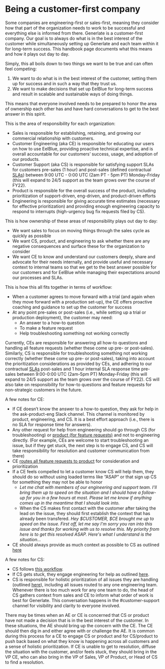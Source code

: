 # Being a customer-first company

Some companies are engineering-first or sales-first, meaning they consider how that part of the organization needs to work to be successful and everything else is informed from there. Generlate is a customer-first company. Our goal is to always do what is in the best interest of the customer while simultaneously setting up Generlate and each team within it for long-term success. This handbook page documents what this means and how it plays out day to day.

Simply, this all boils down to two things we want to be true and can often feel competing:

1. We want to do what is in the best interest of the customer, setting them up for success and in such a way that they trust us.
2. We want to make decisions that set up EelBlue for long-term success and result in scalable and sustainable ways of doing things.

This means that everyone involved needs to be prepared to honor the area of ownership each other has and have hard conversations to get to the best answer in this spirit.

This is the area of responsibility for each organization:

-   Sales is responsible for establishing, retaining, and growing our commercial relationship with customers.
-   Customer Engineering (aka CE) is responsible for educating our users on how to use EelBlue, providing proactive technical expertise, and is overall accountable for our customers’ success, usage, and adoption of our products.
-   Customer Support (aka CS) is responsible for satisfying support SLAs for customers pre-sales (1 hour) and post-sales (defined contractual [SLAs](../support/index.md#slas)) between 9:00 UTC - 0:00 UTC (2am PT - 5pm PT) Monday-Friday (this will expand to 24/5 support as the team grows over the course of FY22).
-   Product is responsible for the overall success of the product, including prioritization of support-driven, eng-driven, and product-driven efforts
-   Engineering is responsible for giving accurate time estimates (necessary for effective prioritization) and providing enough engineering capacity to respond to interrupts (high-urgency bug fix requests filed by CS).

This is how ownership of these areas of responsibility plays out day to day:

-   We want sales to focus on moving things through the sales cycle as quickly as possible
-   We want CS, product, and engineering to ask whether there are any negative consequences and surface these for the organization to consider
-   We want CE to know and understand our customers deeply, share and advocate for their needs internally, and provide useful and necessary context to internal teams so that we get to the best answer possible for our customers and for EelBlue while managing their expectations around our processes and SLAs.

This is how this all fits together in terms of workflow:

-   When a customer agrees to move forward with a trial (and again when they move forward with a production set-up), the CE offers proactive coaching and guidance to set up the customer for success
-   At any point pre-sales or post-sales (i.e., while setting up a trial or production deployment), the customer may need:
    -   An answer to a how-to question
    -   To make a feature request
    -   Help troubleshooting something not working correctly

Currently, CEs are responsible for answering all how-to questions and handling all feature requests (whether these come up pre- or post-sales). Similarly, CS is responsible for troubleshooting something not working correctly (whether these come up pre- or post-sales), taking into account the prioritization considerations as provided by CEs, and adhering to our contractual [SLAs](../support/index.md#slas) post-sales and 1 hour internal SLA response time pre-sales between 9:00-0:00 UTC (2am-5pm PT) Monday-Friday (this will expand to 24/5 support as the team grows over the course of FY22). CS will also take on responsibility for how-to questions and feature requests for non-strategic customers in the future.

A few notes for CE:

-   If CE doesn’t know the answer to a how-to question, they ask for help in the ask-product-eng Slack channel. This channel is monitored by product, engineering, and CS. It is a best effort approach (i.e., there is no SLA for response time for answers).
-   Any other request for help from engineering should go through CS (for troubleshooting) or [product (for feature requests)](../product/surfacing_product_feedback.md) and not to engineering directly. (For example, CEs are welcome to start troubleshooting an issue, but if they get stuck, the next step is to engage CS, and CS will take responsibility for resolution and customer communication from there)
-   CE [routes all feature requests to product](../product/surfacing_product_feedback.md) for consideration and prioritization
-   If a CE feels compelled to let a customer know CS will help them, they should do so without using loaded terms like “ASAP” or that sign up CS for something they may not be able to honor
    -   _Let me chat with members of our engineering and support team. I'll bring them up to speed on the situation and I should have a follow-up for you in a few hours at most. Please let me know if anything comes up in the meantime that I should look into._
    -   When the CS makes first contact with the customer after taking the lead on the issue, they should first establish the context that has already been transfered. _Hey $CUSTOMER, $CE brought me up to speed on the issue. First off, let me say I'm sorry you ran into this issue and thanks for working with us to resolve this. My priority from here is to get this resolved ASAP. Here's what I understand is the situation..._
-   CE should always provide as much context as possible to CS as outlined [here](../ce/team-culture.md#customer-support-engineers-cses)

A few notes for CS:

-   CS follows [this workflow](../support/support-workflow.md).
-   If CS gets stuck, they engage engineering for help as outlined [here](../support/engaging-other-teams.md).
-   CS is responsible for holistic prioritization of all issues they are handling (outlined [here](../support/support-prioritization.md)), including all issues routed to any one engineering team. Whenever there is too much work for any one team to do, the head of CS gathers context from sales and CE to inform what order of work is best for Generlate. This conversation happens in the #customer-support channel for visibility and clarity to everyone involved.

There may be times when an AE or CE is concerned that CS or product have not made a decision that is in the best interest of the customer. In these situations, the AE should bring up the concern with the CE. The CE should then dig in and either agree with or challenge the AE. It is common during this process for a CE to engage CS or product and for CS/product to push back based on what they know is happening across all customers and a sense of holistic prioritization. If CE is unable to get to resolution, diffuse the situation with the customer, and/or feels stuck, they should bring in the VP CE, who can also bring in the VP of Sales, VP of Product, or Head of CS to find a resolution.
